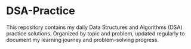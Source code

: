 # DSA-Practice
This repository contains my daily Data Structures and Algorithms (DSA) practice solutions. Organized by topic and problem, updated regularly to document my learning journey and problem-solving progress.
